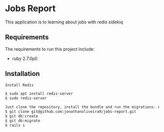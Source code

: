 # Jobs Report
This application is to learning about jobs with redis sidekiq

## Requirements

The requirements to run this project include:
* ruby 2.7.0p0

## Installation

```bash
Install Redis

$ sudo apt install redis-server
$ sudo redis-server

Just clone the repository, install the bundle and run the migrations. After that, are you free to do anything.
$ git clone git@github.com:jonathanoliveira9/jobs-report.git
$ git db:create
$ git db:migrate
$ rails s

